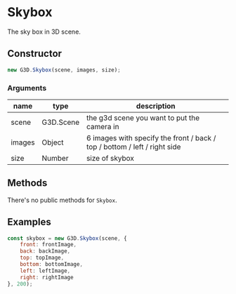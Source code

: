 # Skybox

The sky box in 3D scene.

## Constructor

```javascript
new G3D.Skybox(scene, images, size);
```

### Arguments

| name   | type      | description                                                               |
| ------ | --------- | ------------------------------------------------------------------------- |
| scene  | G3D.Scene | the g3d scene you want to put the camera in                               |
| images | Object    | 6 images with specify the front / back / top / bottom / left / right side |
| size   | Number    | size of skybox                                                            |

## Methods

There's no public methods for `Skybox`.

## Examples

```javascript
const skybox = new G3D.Skybox(scene, {
    front: frontImage,
    back: backImage,
    top: topImage,
    bottom: bottomImage,
    left: leftImage,
    right: rightImage
}, 200);
```